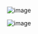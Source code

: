 


![image](https://github.com/DhruvSharma19/E-commerce/assets/112254552/5ba991d3-c482-4cd0-a67e-2bcc73d565b9)


![image](https://github.com/DhruvSharma19/E-commerce/assets/112254552/b04e5710-f821-4308-8c6c-7c5f36e01595)
